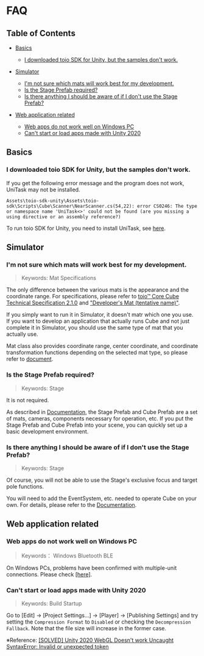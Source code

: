 # FAQ

## Table of Contents

- [Basics](FAQ.md#basics)
    - [I downloaded toio SDK for Unity, but the samples don't work.](FAQ.md#i-downloaded-toio-sdk-for-unity-but-the-samples-dont-work)

- [Simulator](FAQ.md#simulator)
    - [I'm not sure which mats will work best for my development.](FAQ.md#im-not-sure-which-mats-will-work-best-for-my-development)
    - [Is the Stage Prefab required?](FAQ.md#is-the-stage-prefab-required)
    - [Is there anything I should be aware of if I don't use the Stage Prefab?](FAQ.md#is-there-anything-i-should-be-aware-of-if-i-dont-use-the-stage-prefab)

- [Web application related](FAQ.md#web-application-related)
    - [Web apps do not work well on Windows PC](FAQ.md#web-apps-do-not-work-well-on-windows-pc)
    - [Can't start or load apps made with Unity 2020](FAQ.md#cant-start-or-load-apps-made-with-unity-2020)

## Basics

### I downloaded toio SDK for Unity, but the samples don't work.

If you get the following error message and the program does not work, UniTask may not be installed.

```
Assets\toio-sdk-unity\Assets\toio-sdk\Scripts\Cube\Scanner\NearScanner.cs(54,22): error CS0246: The type or namespace name 'UniTask<>' could not be found (are you missing a using directive or an assembly reference?)
```

To run toio SDK for Unity, you need to install UniTask, see [here](download_sdk.md#install-unitask).

## Simulator

### I'm not sure which mats will work best for my development.
> Keywords: Mat Specifications

The only difference between the various mats is the appearance and the coordinate range. For specifications, please refer to [toio™ Core Cube Technical Specification 2.1.0](https://toio.github.io/toio-spec/en/docs/hardware_position_id) and ["Developer's Mat (tentative name)"](https://toio.io/blog/detail/20200423-1.html).

If you simply want to run it in Simulator, it doesn't matr which one you use.<br>
If you want to develop an application that actually runs Cube and not just complete it in Simulator, you should use the same type of mat that you actually use.

Mat class also provides coordinate range, center coordinate, and coordinate transformation functions depending on the selected mat type, so please refer to [document](usage_simulator.md#2-mat-prefab).

### Is the Stage Prefab required?
> Keywords: Stage

It is not required.

As described in [Documentation](usage_simulator.md#5-stage-prefab), the Stage Prefab and Cube Prefab are a set of mats, cameras, components necessary for operation, etc. If you put the Stage Prefab and Cube Prefab into your scene, you can quickly set up a basic development environment.

### Is there anything I should be aware of if I don't use the Stage Prefab?
> Keywords: Stage

Of course, you will not be able to use the Stage's exclusive focus and target pole functions.

You will need to add the EventSystem, etc. needed to operate Cube on your own. For details, please refer to the [Documentation](usage_simulator.md#45-manipulating-cube-objects-cubeinteraction).

## Web application related

### Web apps do not work well on Windows PC
> Keywords： Windows Bluetooth BLE

On Windows PCs, problems have been confirmed with multiple-unit connections. Please check [[here]](build_web.md#unstable-multi-unit-connection-using-windows-pc).

### Can't start or load apps made with Unity 2020
> Keywords: Build Startup

Go to [Edit] -> [Project Settings...] -> [Player] -> [Publishing Settings] and try setting the `Compression Format` to `Disabled` or checking the `Decompression Fallback`. Note that the file size will increase in the former case.

※Reference: [[SOLVED] Unity 2020 WebGL Doesn't work Uncaught SyntaxError: Invalid or unexpected token](https://forum.unity.com/threads/solved-unity-2020-webgl-doesnt-work-uncaught-syntaxerror-invalid-or-unexpected-token.872581/#post-6480523)